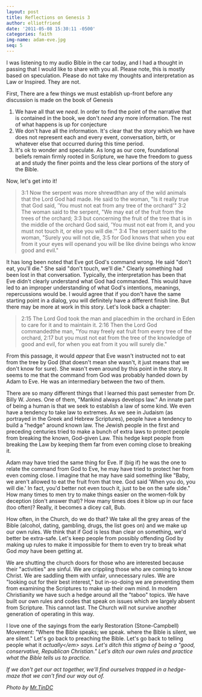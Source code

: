 ```yaml
---
layout: post
title: Reflections on Genesis 3
author: elliotfriend
date: '2011-05-08 15:30:11 -0500'
categories: faith
img-name: adam-eve.jpg
seq: 5
---
```

I was listening to my audio Bible in the car today, and I had a thought
in passing that I would like to share with you all. Please note, this is
mostly based on speculation. Please do not take my thoughts and
interpretation as Law or Inspired. They are not.

First, There are a few things we must establish up-front before any
discussion is made on the book of Genesis

1. We have all that we _need_. In order to find the point of the narrative
that is contained in the book, we don't _need_ any more information. The
rest of what happens is up for conjecture
1. We don't have all the information. It's clear that the story which we
have does not represent each and every event, conversation, birth, or
whatever else that occurred during this time period.
1. It's ok to wonder and speculate. As long as our core, foundational
beliefs remain firmly rooted in Scripture, we have the freedom to guess
at and study the finer points and the less clear portions of the story
of the Bible.

Now, let's get into it!

>3:1 Now the serpent was more shrewdthan any of the wild animals that the
>Lord God had made. He said to the woman, "Is it really true that God
>said, 'You must not eat from any tree of the orchard'" 3:2 The woman
>said to the serpent, "We may eat of the fruit from the trees of the
>orchard; 3:3 but concerning the fruit of the tree that is in the middle
>of the orchard God said, 'You must not eat from it, and you must not
>touch it, or else you will die.'" 3:4 The serpent said to the woman,
>"Surely you will not die, 3:5 for God knows that when you eat from it
>your eyes will openand you will be like divine beings who know good and
>evil."

It has long been noted that Eve got God's command wrong. He said "don't
eat, you'll die." She said "don't touch, we'll die." Clearly something
had been lost in that conversation. Typically, the interpretation has
been that Eve didn't clearly understand what God had commanded. This
would have led to an improper understanding of what God's intentions,
meanings, repercussions would be. I would agree that if you don't have
the same starting point in a dialog, you will definitely have a different
finish line. But there may be more at work in this story. Let's look back
a chapter:

>2:15 The Lord God took the man and placedhim in the orchard in Eden to
>care for it and to maintain it. 2:16 Then the Lord God commandedthe man,
>"You may freely eat fruit from every tree of the orchard, 2:17 but you
>must not eat from the tree of the knowledge of good and evil, for when
>you eat from it you will surely die."

From this passage, it would _appear_ that Eve wasn't instructed not to
eat from the tree by God (that doesn't mean she wasn't, it just means
that we don't know for sure). She wasn't even around by this point in the
story. It seems to me that the command from God was probably handed down
by Adam to Eve. He was an intermediary between the two of them.

There are so many different things that I learned this past semester from
Dr. Billy W. Jones. One of them, "Mankind always develops law." An innate
part of being a human is that we seek to establish a law of some kind. We
even have a tendency to take law to extremes. As we see in Judaism (as
portrayed in the Greek and Hebrew Scriptures), people have a tendency to
build a "hedge" around known law. The Jewish people in the first and
preceding centuries tried to make a bunch of extra laws to protect people
from breaking the known, God-given Law. This hedge kept people from
breaking the Law by keeping them far from even coming close to breaking
it.

Adam may have tried the same thing for Eve. If (big if) he was the one to
relate the command from God to Eve, he may have tried to protect her from
even coming close. I imagine that he may have said something like "Baby,
we aren't allowed to eat the fruit from that tree. God said 'When you do,
you will die.' In fact, you'd better not even touch it, just to be on the
safe side." How many times to men try to make things easier on the
women-folk by deception (don't answer that)? How many times does it blow
up in our face (too often)? Really, it becomes a dicey call, Bub.

How often, in the Church, do we do that? We take all the grey areas of
the Bible (alcohol, dating, gambling, drugs, the list goes on) and we
make up our own rules. We think that if God is less than clear on something,
we'd better be extra-safe. Let's keep people from possibly offending God
by making up rules to make it impossible for them to even try to break
what God _may_ have been getting at.

We are shutting the church doors for those who are interested because
their "activities" are sinful. We are crippling those who are coming to
know Christ. We are saddling them with unfair, unnecessary rules. We are
"looking out for their best interest," but in-so-doing we are preventing
them from examining the Scriptures to make up their own mind. In modern
Christianity we have such a hedge around all the "taboo" topics. We have
built our own rules and codes that speak on issues which are largely
absent from Scripture. This cannot last. The Church will not survive
another generation of operating in this way.

I love one of the sayings from the early Restoration (Stone-Campbell)
Movement: "Where the Bible speaks; we speak. where the Bible is silent,
we are silent." Let's go back to preaching the Bible. Let's go back to
telling people what it <em>actually<&#47;em> says. Let's ditch this stigma
of being a "good, conservative, Republican Christian." Let's ditch our
own rules and practice what the Bible tells us to practice.

If we don't get our act together, we'll find ourselves trapped in a
hedge-maze that we can't find our way out of.

Photo by [Mr.TinDC](https://flic.kr/p/csTD8N)
